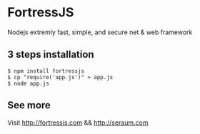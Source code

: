 # FortressJS
Nodejs extremly fast, simple, and secure net &amp; web framework

3 steps installation
----------

```
$ npm install fortressjs
$ cp "require('app.js')" > app.js
$ node app.js
```

See more
--------

Visit http://fortressjs.com && http://seraum.com
